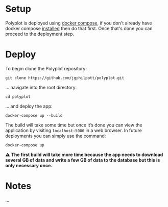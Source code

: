 # Setup

Polyplot is deployed using [docker compose](https://docs.docker.com/compose), if you don't already have docker compose [installed](https://docs.docker.com/compose/install) then do that first. Once that's done you can proceed to the deployment step.

# Deploy

To begin clone the Polyplot repository:

```
git clone https://github.com/jgphilpott/polyplot.git
```

... navigate into the root directory:

```
cd polyplot
```

... and deploy the app:

```
docker-compose up --build
```

The build will take some time but once it’s done you can view the application by visiting `localhost:5000` in a web browser. In future deployments you can simply use the command:

```
docker-compose up
```

⚠ **The first build will take more time because the app needs to download several GB of data and write a few GB of data to the database but this is only necessary once.**

# Notes

...
